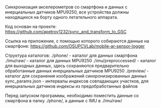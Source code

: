 Синхронизация акселерометров со смартфона и данных с инерциальных датчиков MPU9250, 
все устройства должны находящихся на борту одного летательного аппарата.

Код основан на проекте:
https://github.com/apetrov1232/sync_and_transform_to_GSC

Ссылка на приложение, с помощью которого собираются данные на смартфоне:
https://github.com/OSUPCVLab/mobile-ar-sensor-logger

Структура каталогов:
./phone/  - каталог для данных смартфона
./imu/raw/ - каталог для данных MPU9250
./imu/preproccessed/ - каталог для выходных данных, здесь сохраняются предварительно обработанные данных инерциальных датчиков MPU9250
./preview/ - каталог для сохранения изображений синхронизированных данных
sync_params.json - интервалы индексов совпадающих участков, для инерциальных датчиков индексы из предобработанных файлов

Перед запуском программы, необходимо поместить данные со смартфона в папку ./phone/, а данные с IMU в ./imu/raw/